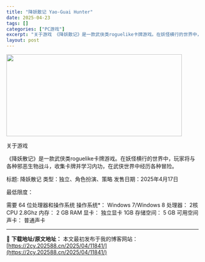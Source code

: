 ```yaml
---
title: "降妖散记 Yao-Guai Hunter"
date: 2025-04-23
tags: []
categories: ["PC游戏"]
excerpt: "关于游戏 《降妖散记》是一款武侠类roguelike卡牌游戏。在妖怪横行的世界中，玩家将与各种邪恶生物战斗，收集卡牌并学习内功，在武侠世界中经历各种冒险。 标题: 降妖散记 类型：独立、角色扮演、策略 发售日期：2025年4月17日 最低限度： 需要 64 位处理器和操作系统 操作系统*： Wind&hellip;"
layout: post
---
```


<img class="aligncenter size-full wp-image-11832" src="https://2cy.202588.cn/wp-content/uploads/2025/04/2025042309384871.webp" alt="" width="460" height="215" />

关于游戏

《降妖散记》是一款武侠类roguelike卡牌游戏。在妖怪横行的世界中，玩家将与各种邪恶生物战斗，收集卡牌并学习内功，在武侠世界中经历各种冒险。

标题: 降妖散记
类型：独立、角色扮演、策略
发售日期：2025年4月17日

最低限度：

需要 64 位处理器和操作系统
操作系统*： Windows 7/Windows 8
处理器： 2核CPU 2.8Ghz
内存： 2 GB RAM
显卡： 独立显卡 1GB
存储空间： 5 GB 可用空间
声卡： 普通声卡

---
📖 **下载地址/原文地址：** 本文最初发布于我的博客网站：[https://2cy.202588.cn/2025/04/11841/](https://2cy.202588.cn/2025/04/11841/)
